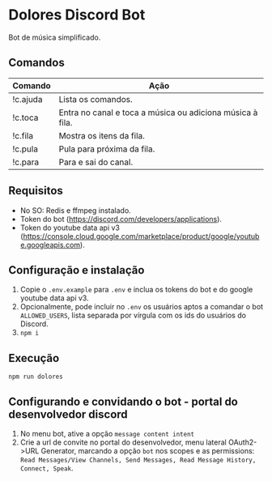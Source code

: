 # Dolores Discord Bot

Bot de música simplificado. 

## Comandos
| Comando                 | Ação                                                         |
| ----------------------- | ------------------------------------------------------------ |
| !c.ajuda <pagina>       | Lista os comandos.                                           |
| !c.toca <URL ou termo>  | Entra no canal e toca a música ou adiciona música à fila.    |
| !c.fila <pagina>        | Mostra os itens da fila.                                     |
| !c.pula                 | Pula para próxima da fila.                                   |
| !c.para                 | Para e sai do canal.                                         |

## Requisitos
* No SO: Redis e ffmpeg instalado.
* Token do bot (https://discord.com/developers/applications).
* Token do youtube data api v3 (https://console.cloud.google.com/marketplace/product/google/youtube.googleapis.com).

## Configuração e instalação
1. Copie o `.env.example` para `.env` e inclua os tokens do bot e do google youtube data api v3.
2. Opcionalmente, pode incluir no `.env` os usuários aptos a comandar o bot `ALLOWED_USERS`, lista separada por vírgula com os ids do usuários do Discord.
2. `npm i`

## Execução
`npm run dolores`

## Configurando e convidando o bot - portal do desenvolvedor discord

1. No menu bot, ative a opção `message content intent`
2. Crie a url de convite no portal do desenvolvedor, menu lateral OAuth2->URL Generator, marcando a opção `bot` nos scopes e as permissions: `Read Messages/View Channels, Send Messages, Read Message History, Connect, Speak`.